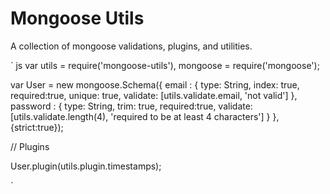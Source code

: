 # Mongoose Utils

A collection of mongoose validations, plugins, and utilities.

` js
var utils = require('mongoose-utils'),
    mongoose = require('mongoose');

var User = new mongoose.Schema({
    email         : { type: String, index: true, required:true, unique: true, validate: [utils.validate.email, 'not valid'] },
    password      : { type: String, trim: true, required:true, validate: [utils.validate.length(4), 'required to be at least 4 characters'] }
  }, {strict:true});

  // Plugins

  User.plugin(utils.plugin.timestamps);

`